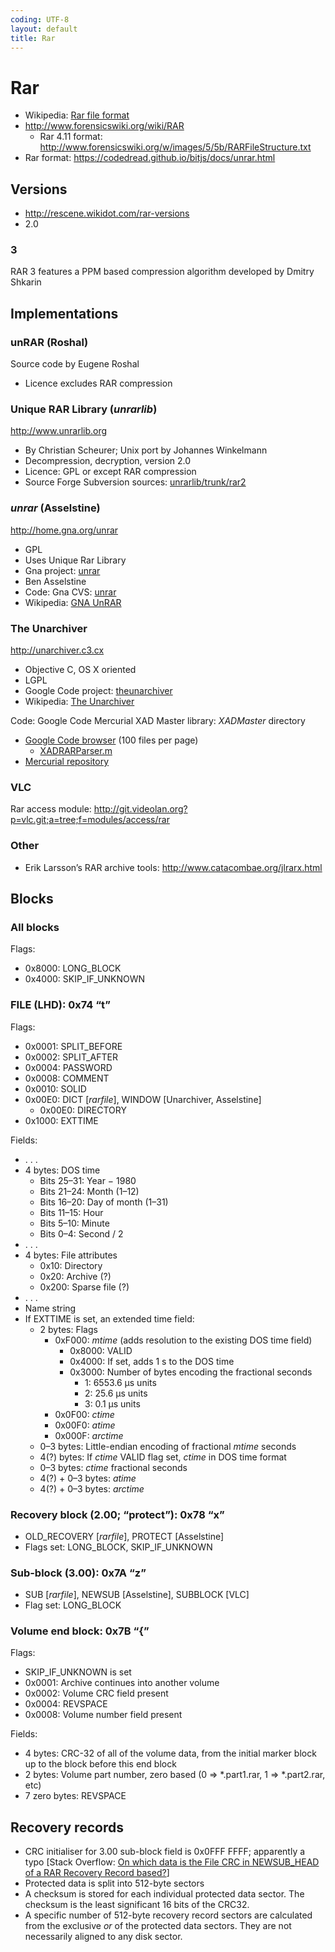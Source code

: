 ```yaml
---
coding: UTF-8
layout: default
title: Rar
---
```


# Rar #

* Wikipedia: [Rar file format](https://en.wikipedia.org/wiki/Rar_file_format)
* <http://www.forensicswiki.org/wiki/RAR>
  * Rar 4.11 format: <http://www.forensicswiki.org/w/images/5/5b/RARFileStructure.txt>
* Rar format: <https://codedread.github.io/bitjs/docs/unrar.html>

## Versions ##

* <http://rescene.wikidot.com/rar-versions>
* 2\.0

### 3 ###

RAR 3 features a PPM based compression algorithm developed by Dmitry Shkarin

## Implementations ##

### unRAR (Roshal) ###

Source code by Eugene Roshal

* Licence excludes RAR compression

### Unique RAR Library (<i>unrarlib</i>) ###

<http://www.unrarlib.org>

* By Christian Scheurer; Unix port by Johannes Winkelmann
* Decompression, decryption, version 2.0
* Licence: GPL or except RAR compression
* Source Forge Subversion sources: [unrarlib/trunk/rar2](http://unrarlib.svn.sourceforge.net/viewvc/unrarlib/trunk/rar2)

### <i>unrar</i> (Asselstine) ###

<http://home.gna.org/unrar>

* GPL
* Uses Unique Rar Library
* Gna project: [unrar](https://gna.org/projects/unrar)
* Ben Asselstine
* Code: Gna CVS: [unrar](http://cvs.gna.org/cvsweb/unrar?cvsroot=unrar)
* Wikipedia: [GNA UnRAR](https://en.wikipedia.org/wiki/Unrar#GNA_UnRAR)

### The Unarchiver ###

<http://unarchiver.c3.cx>

* Objective C, OS X oriented
* LGPL
* Google Code project: [theunarchiver](https://code.google.com/p/theunarchiver/)
* Wikipedia: [The Unarchiver](https://en.wikipedia.org/wiki/The_Unarchiver)

Code: Google Code Mercurial XAD Master library: _XADMaster_ directory

* [Google Code browser](https://code.google.com/p/theunarchiver/source/browse#hg/XADMaster) (100 files per page)
  * [XADRARParser.m](https://code.google.com/p/theunarchiver/source/browse/XADMaster/XADRARParser.m)
* [Mercurial repository](https://theunarchiver.googlecode.com/hg/XADMaster)

### VLC ###

Rar access module: <http://git.videolan.org?p=vlc.git;a=tree;f=modules/access/rar>

### Other ###

* Erik Larsson’s RAR archive tools: <http://www.catacombae.org/jlrarx.html>

## Blocks ##

### All blocks ###

Flags:
* 0x8000: LONG_BLOCK
* 0x4000: SKIP_IF_UNKNOWN

### FILE (LHD): 0x74 “t” ###

Flags:
* 0x0001: SPLIT_BEFORE
* 0x0002: SPLIT_AFTER
* 0x0004: PASSWORD
* 0x0008: COMMENT
* 0x0010: SOLID
* 0x00E0: DICT [_rarfile_], WINDOW [Unarchiver, Asselstine]
  * 0x00E0: DIRECTORY
* 0x1000: EXTTIME

Fields:
* . . .
* 4 bytes: DOS time
  * Bits 25–31: Year − 1980
  * Bits 21­–24: Month (1–12)
  * Bits 16­–20: Day of month (1–31)
  * Bits 11­–15: Hour
  * Bits 5­–10: Minute
  * Bits 0­–4: Second / 2
* . . .
* 4 bytes: File attributes
  * 0x10: Directory
  * 0x20: Archive (?)
  * 0x200: Sparse file (?)
* . . .
* Name string
* If EXTTIME is set, an extended time field:
  * 2 bytes: Flags
    * 0xF000: _mtime_ (adds resolution to the existing DOS time field)
      * 0x8000: VALID
      * 0x4000: If set, adds 1 s to the DOS time
      * 0x3000: Number of bytes encoding the fractional seconds
        * 1: 6553.6 µs units
        * 2: 25.6 µs units
        * 3: 0.1 µs units
    * 0x0F00: _ctime_
    * 0x00F0: _atime_
    * 0x000F: _arctime_
  * 0–3 bytes: Little-endian encoding of fractional _mtime_ seconds
  * 4(?) bytes: If _ctime_ VALID flag set, _ctime_ in DOS time format
  * 0–3 bytes: _ctime_ fractional seconds
  * 4(?) + 0–3 bytes: _atime_
  * 4(?) + 0–3 bytes: _arctime_

### Recovery block (2.00; “protect”): 0x78 “x” ###

* OLD_RECOVERY [_rarfile_], PROTECT [Asselstine]
* Flags set: LONG_BLOCK, SKIP_IF_UNKNOWN

### Sub-block (3.00): 0x7A “z” ###

* SUB [_rarfile_], NEWSUB [Asselstine], SUBBLOCK [VLC]
* Flag set: LONG_BLOCK

### Volume end block: 0x7B “{” ###

Flags:
* SKIP_IF_UNKNOWN is set
* 0x0001: Archive continues into another volume
* 0x0002: Volume CRC field present
* 0x0004: REVSPACE
* 0x0008: Volume number field present

Fields:
* 4 bytes: CRC-32 of all of the volume data, from the initial marker block
  up to the block before this end block
* 2 bytes: Volume part number, zero based
  (0 => *.part1.rar, 1 => *.part2.rar, etc)
* 7 zero bytes: REVSPACE

## Recovery records ##

* CRC initialiser for 3.00 sub-block field is 0x0FFF FFFF; apparently a typo [Stack Overflow: [On which data is the File CRC in NEWSUB_HEAD of a RAR Recovery Record based?](http://stackoverflow.com/questions/8126645/on-which-data-is-the-filecrc-in-newsub-head-of-a-rar-recovery-record-based)]
* Protected data is split into 512-byte sectors
* A checksum is stored for each individual protected data sector. The checksum is the least significant 16 bits of the CRC32.
* A specific number of 512-byte recovery record sectors are calculated from the exclusive _or_ of the protected data sectors. They are
  not necessarily aligned to any disk sector.
